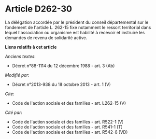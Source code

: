 # Article D262-30

La délégation accordée par le président du conseil départemental sur le fondement de l'article L. 262-15 fixe notamment le
ressort territorial dans lequel l'association ou organisme est habilité à recevoir et instruire les demandes de revenu de
solidarité active.

**Liens relatifs à cet article**

_Anciens textes_:

  - Décret n°88-1114 du 12 décembre 1988 - art. 3 (Ab)

_Modifié par_:

  - Décret n°2013-938 du 18 octobre 2013 - art. 1 (V)

_Cite_:

  - Code de l'action sociale et des familles - art. L262-15 (V)

_Cité par_:

  - Code de l'action sociale et des familles - art. R522-1 (V)
  - Code de l'action sociale et des familles - art. R541-1 (T)
  - Code de l'action sociale et des familles - art. R542-6 (VD)
